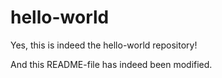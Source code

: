 # hello-world
Yes, this is indeed the hello-world repository!

And this README-file has indeed been modified.
